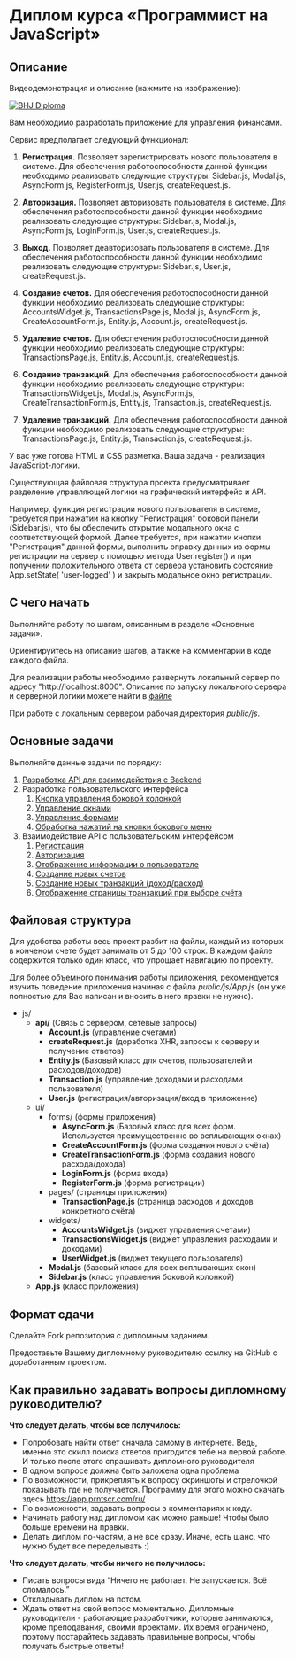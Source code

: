 # Диплом курса «Программист на JavaScript»

## Описание

Видеодемонстрация и описание (нажмите на изображение):

[![BHJ Diploma](https://img.youtube.com/vi/zXOyBIajWsM/0.jpg)](https://www.youtube.com/watch?v=zXOyBIajWsM)


Вам необходимо разработать приложение для 
управления финансами.

Сервис предполагает следующий функционал:

1. **Регистрация.** Позволяет зарегистрировать нового пользователя в системе. 
Для обеспечения работоспособности данной функции необходимо реализовать следующие 
структуры: Sidebar.js, Modal.js, AsyncForm.js, RegisterForm.js, User.js, createRequest.js.

2. **Авторизация.** Позволяет авторизовать пользователя в системе. Для обеспечения работоспособности 
данной функции необходимо реализовать следующие структуры: Sidebar.js, Modal.js, AsyncForm.js, 
LoginForm.js, User.js, createRequest.js.

3. **Выход.** Позволяет деавторизовать пользователя в системе. Для обеспечения работоспособности 
данной функции необходимо реализовать следующие структуры: Sidebar.js, User.js, createRequest.js.

4. **Создание счетов.** Для обеспечения работоспособности данной функции необходимо 
реализовать следующие структуры: AccountsWidget.js, TransactionsPage.js, Modal.js, 
AsyncForm.js, CreateAccountForm.js, Entity.js, Account.js, createRequest.js.

5. **Удаление счетов.** Для обеспечения работоспособности данной функции необходимо реализовать 
следующие структуры: TransactionsPage.js, Entity.js, Account.js, createRequest.js.

6. **Создание транзакций.** Для обеспечения работоспособности данной функции необходимо 
реализовать следующие структуры: TransactionsWidget.js, Modal.js, AsyncForm.js, 
CreateTransactionForm.js, Entity.js, Transaction.js, createRequest.js.

7. **Удаление транзакций.** Для обеспечения работоспособности данной функции необходимо реализовать 
следующие структуры: TransactionsPage.js, Entity.js, Transaction.js, createRequest.js.

У вас уже готова HTML и CSS разметка. Ваша задача - реализация JavaScript-логики.

Существующая файловая структура проекта предусматривает разделение управляющей логики на графический интерфейс и API.

Например, функция регистрации нового пользователя в системе, требуется при нажатии на кнопку "Регистрация" 
боковой панели (Sidebar.js), что бы обеспечить открытие модального окна с соответствующей формой. Далее требуется, 
при нажатии кнопки "Регистрация" данной формы, выполнить оправку данных из формы регистрации на сервер 
с помощью метода User.register() и при получении положительного ответа от сервера установить состояние 
App.setState( 'user-logged' ) и закрыть модальное окно регистрации.

## С чего начать

Выполняйте работу по шагам, описанным 
в разделе «Основные задачи».

Ориентируйтесь на описание шагов, а также на комментарии
в коде каждого файла.

Для реализации работы необходимо развернуть локальный сервер по адресу "http://localhost:8000". Описание по запуску локального сервера и серверной логики можете найти в [файле](./md/server.md)

При работе с локальным сервером рабочая директория *public/js*.

## Основные задачи

Выполняйте данные задачи по порядку:

1. [Разработка API для взаимодействия с Backend](./md/api.md)
2. Разработка пользовательского интерфейса
    1. [Кнопка управления боковой колонкой](./md/sidebar-toggle.md) 
    2. [Управление окнами](./md/modals.md)
    3. [Управление формами](./md/async-forms.md)
    4. [Обработка нажатий на кнопки бокового меню](./md/sidebar-links.md)
3. Взаимодействие API с пользовательским интерфейсом
    1. [Регистрация](./md/register.md)
    2. [Авторизация](./md/login.md)
    2. [Отображение информации о пользователе](./md/user-widget.md)
    3. [Создание новых счетов](./md/create-accounts.md)
    4. [Создание новых транзакций (доход/расход)](./md/create-transactions.md)
    5. [Отображение страницы транзакций при выборе счёта](./md/display-transactions.md)

## Файловая структура

Для удобства работы весь проект разбит на файлы,
каждый из которых в конченом счете будет 
занимать от 5 до 100 строк. В каждом файле содержится только
один класс, что упрощает навигацию по проекту.

Для более объемного понимания работы приложения,
рекомендуется изучить поведение приложения начиная с файла
*public/js/App.js* (он уже полностью для Вас написан и вносить в него правки не нужно).

- js/
    - __api/__ (Связь с сервером, сетевые запросы)
        - __Account.js__ (управление счетами)
        - __createRequest.js__ (доработка XHR, запросы к серверу и получение ответов)
        - __Entity.js__ (Базовый класс для счетов, пользователей и расходов/доходов)
        - __Transaction.js__ (управление доходами и расходами пользователя)
        - __User.js__ (регистрация/авторизация/вход в приложение)
    - ui/
        - forms/ (формы приложения)
            - __AsyncForm.js__ (Базовый класс для всех форм. Используется преимущественно во всплывающих окнах)
            - __CreateAccountForm.js__ (форма создания нового счёта)
            - __CreateTransactionForm.js__ (форма создания нового расхода/дохода)
            - __LoginForm.js__ (форма входа)
            - __RegisterForm.js__ (форма регистрации)
        - pages/ (страницы приложения)
            - __TransactionPage.js__ (страница расходов и доходов конкретного счёта)
        - widgets/
            - __AccountsWidget.js__ (виджет управления счетами)
            - __TransactionsWidget.js__ (виджет управления расходами и доходами)
            - __UserWidget.js__ (виджет текущего пользователя)
        - __Modal.js__ (базовый класс для всех всплывающих окон)
        - __Sidebar.js__ (класс управления боковой колонкой)
    - __App.js__ (класс приложения)
    
## Формат сдачи

Сделайте Fork репозитория с дипломным заданием.

Предоставьте Вашему дипломному руководителю ссылку на GitHub с доработанным проектом.

## Как правильно задавать вопросы дипломному руководителю?

**Что следует делать, чтобы все получилось:**

-   Попробовать найти ответ сначала самому в интернете. Ведь, именно это скилл поиска ответов пригодится тебе на первой работе. И только после этого спрашивать дипломного руководителя
-   В одном вопросе должна быть заложена одна проблема
-   По возможности, прикреплять к вопросу скриншоты и стрелочкой показывать где не получается. Программу для этого можно скачать здесь https://app.prntscr.com/ru/
-   По возможности, задавать вопросы в комментариях к коду.
-   Начинать работу над дипломом как можно раньше! Чтобы было больше времени на правки.
-   Делать диплом по-частям, а не все сразу. Иначе, есть шанс, что нужно будет все переделывать :)

**Что следует делать, чтобы ничего не получилось:**

-   Писать вопросы вида “Ничего не работает. Не запускается. Всё сломалось.”
-   Откладывать диплом на потом.
-   Ждать ответ на свой вопрос моментально. Дипломные руководители - работающие разработчики, которые занимаются, кроме преподавания, своими проектами. Их время ограничено, поэтому постарайтесь задавать правильные вопросы, чтобы получать быстрые ответы!
